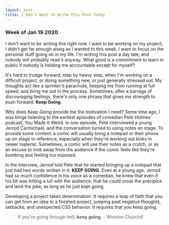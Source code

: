 ```yaml
---
layout: post
title: I Don't Want to Write this Post Today
---
```

### Week of Jan 19 2020
I don't want to be writing this right now. I want to be working on my project; I didn't get far enough along as I wanted to this week. I want to focus on the personal stuff going on in my life. I'm writing this post a day late, and nobody will probably read it anyway. What good is a commitment to learn in public if nobody is holding me accountable except for myself?    
    
It's hard to trudge forward, step by heavy step, when I'm working on a difficult project, or doing something new, or just generally stressed out. My thoughts act like a sprinter's parachute, keeping me from running at full speed, and tiring me out in the process.  Sometimes, after a barrage of discouraging feelings, there's only one phrase that gives me strength to push forward: **Keep Going**.    
    
Why does _Keep Going_ provide me the motivation I need? Some time ago, I was binge listening to the earliest episodes of comedian Pete Holmes' podcast, You Made It Weird. In one episode, Pete interviewed a young Jerrod Carmichael, and the conversation turned to using notes on stage. To provide some context: a comic will usually bring a notepad or their phone up on stage to reference, especially when they're working out kinks in newer material. Sometimes, a comic will use their notes as a crutch, or as an excuse to look away from the audience if the comic feels like they're bombing and feeling too exposed.
     
In the interview, Jerrod told Pete that he started bringing up a notepad that just had two words written in it: **KEEP GOING**. Even at a young age, Jerrod had so much confidence in his voice as a comedian, he knew that even if his bit was hitting a lull with the audience, that he could cross the precipice and land the joke, as long as he just kept going.    
     
Developing a project takes determination. It requires a leap of faith that you can get from an idea to a finished project, jumping past negative thoughts, setbacks, and unexpected CSS behavior. It requires that you keep going.    

> If you're going through hell, **keep going**. - Winston Churchill

